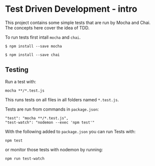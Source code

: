 # Test Driven Development - intro

This project contains some simple tests that are run by Mocha and Chai.
The concepts here cover the idea of TDD.

To run tests first intall `mocha` and `chai`.

`$ npm install --save mocha`

`$ npm install --save chai`

## Testing

Run a test with:

`mocha **/*.test.js`

This runs tests on all files in all folders named `*.test.js`.

Tests are run from commands in `package.json`:

```
"test": "mocha **/*.test.js",
"test-watch": "nodemon --exec 'npm test'"
```

With the following added to `package.json` you can run Tests
with:

`npm test`

or monitor those tests with nodemon by running:

`npm run test-watch`
